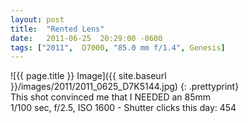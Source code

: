 ```yaml
---
layout: post
title:  "Rented Lens"
date:   2011-06-25  20:29:00 -0600
tags: ["2011",  D7000, "85.0 mm f/1.4", Genesis]
---
```

![{{ page.title }} Image]({{ site.baseurl }}/images/2011/2011_0625_D7K5144.jpg)
{: .prettyprint}  
This shot convinced me that I NEEDED an 85mm  
1/100 sec, f/2.5, ISO 1600 - Shutter clicks this day: 454